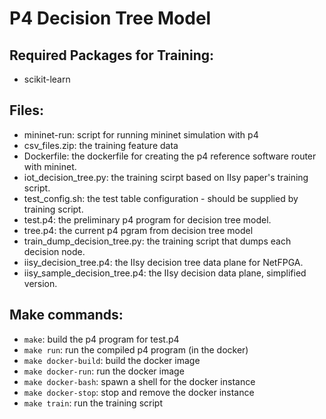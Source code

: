 # P4 Decision Tree Model

## Required Packages for Training:
- scikit-learn

## Files:
- mininet-run: script for running mininet simulation with p4
- csv_files.zip: the training feature data
- Dockerfile: the dockerfile for creating the p4 reference software router with mininet. 
- iot_decision_tree.py: the training scirpt based on IIsy paper's training script. 
- test_config.sh: the test table configuration - should be supplied by training script. 
- test.p4: the preliminary p4 program for decision tree model. 
- tree.p4: the current p4 pgram from decision tree model
- train_dump_decision_tree.py: the training script that dumps each decision node. 
- iisy_decision_tree.p4: the IIsy decision tree data plane for NetFPGA.
- iisy_sample_decision_tree.p4: the IIsy decision data plane, simplified version.

## Make commands:
- `make`: build the p4 program for test.p4
- `make run`: run the compiled p4 program (in the docker)
- `make docker-build`: build the docker image
- `make docker-run`: run the docker image
- `make docker-bash`: spawn a shell for the docker instance
- `make docker-stop`: stop and remove the docker instance
- `make train`: run the training script

